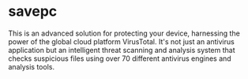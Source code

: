 # savepc
This is an advanced solution for protecting your device, harnessing the power of the global cloud platform VirusTotal. It's not just an antivirus application but an intelligent threat scanning and analysis system that checks suspicious files using over 70 different antivirus engines and analysis tools.
